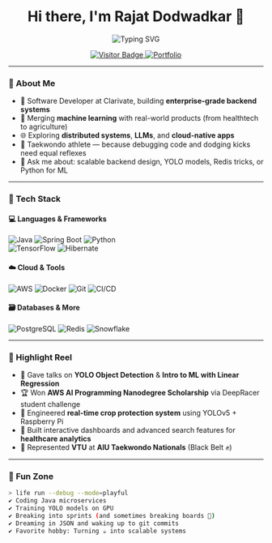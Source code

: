 <h1 align="center">Hi there, I'm Rajat Dodwadkar 👋</h1>

<p align="center">
  <img src="https://readme-typing-svg.herokuapp.com?font=Fira+Code&weight=600&size=22&pause=1000&color=36BCF7&width=550&lines=Backend+Engineer+%7C+ML+Practitioner+%7C+Cloud+Native+Dev+%7C+Tech+Speaker" alt="Typing SVG" />
</p>

<p align="center">
  <a href="https://github.com/RajatDodwadkar">
    <img src="https://visitor-badge.laobi.icu/badge?page_id=RajatDodwadkar" alt="Visitor Badge" />
  </a>
  <a href="https://rajatdodwadkar.github.io/">
    <img src="https://img.shields.io/badge/View-Portfolio-2ea44f?style=flat" alt="Portfolio" />
  </a>
</p>

---

### 🚀 About Me

- 💼 Software Developer at Clarivate, building **enterprise-grade backend systems**
- 🤖 Merging **machine learning** with real-world products (from healthtech to agriculture)
- 🌐 Exploring **distributed systems**, **LLMs**, and **cloud-native apps**
- 🥋 Taekwondo athlete — because debugging code and dodging kicks need equal reflexes
- 💬 Ask me about: scalable backend design, YOLO models, Redis tricks, or Python for ML

---

### 🧠 Tech Stack

#### 💻 Languages & Frameworks  
![Java](https://img.shields.io/badge/Java-ED8B00?style=flat-square&logo=openjdk&logoColor=white)
![Spring Boot](https://img.shields.io/badge/SpringBoot-6DB33F?style=flat-square&logo=spring-boot&logoColor=white)
![Python](https://img.shields.io/badge/Python-3776AB?style=flat-square&logo=python&logoColor=white)  
![TensorFlow](https://img.shields.io/badge/TensorFlow-FF6F00?style=flat-square&logo=tensorflow&logoColor=white)
![Hibernate](https://img.shields.io/badge/Hibernate-59666C?style=flat-square&logo=hibernate&logoColor=white)

#### ☁️ Cloud & Tools  
![AWS](https://img.shields.io/badge/AWS-232F3E?style=flat-square&logo=amazon-aws&logoColor=white)
![Docker](https://img.shields.io/badge/Docker-2496ED?style=flat-square&logo=docker&logoColor=white)
![Git](https://img.shields.io/badge/Git-F05032?style=flat-square&logo=git&logoColor=white)
![CI/CD](https://img.shields.io/badge/CI/CD-343a40?style=flat-square&logo=github-actions&logoColor=white)

#### 🗃 Databases & More  
![PostgreSQL](https://img.shields.io/badge/PostgreSQL-336791?style=flat-square&logo=postgresql&logoColor=white)
![Redis](https://img.shields.io/badge/Redis-DC382D?style=flat-square&logo=redis&logoColor=white)
![Snowflake](https://img.shields.io/badge/Snowflake-56B9EB?style=flat-square&logo=snowflake&logoColor=white)

---

### 🌟 Highlight Reel

- 🎤 Gave talks on **YOLO Object Detection** & **Intro to ML with Linear Regression**
- 🏆 Won **AWS AI Programming Nanodegree Scholarship** via DeepRacer student challenge
- 🔬 Engineered **real-time crop protection system** using YOLOv5 + Raspberry Pi
- 🏥 Built interactive dashboards and advanced search features for **healthcare analytics**
- 🥋 Represented **VTU** at **AIU Taekwondo Nationals** (Black Belt ✊)

---

### 🎉 Fun Zone

```bash
> life run --debug --mode=playful
✔ Coding Java microservices
✔ Training YOLO models on GPU
✔ Breaking into sprints (and sometimes breaking boards 🥋)
✔ Dreaming in JSON and waking up to git commits
✔ Favorite hobby: Turning ☕ into scalable systems
